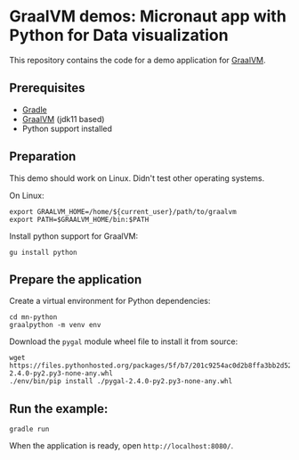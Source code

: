 # GraalVM demos: Micronaut app with Python for Data visualization

This repository contains the code for a demo application for [GraalVM](graalvm.org).

## Prerequisites
* [Gradle](https://gradle.org/)
* [GraalVM](http://graalvm.org) (jdk11 based)
* Python support installed 

## Preparation

This demo should work on Linux. Didn't test other operating systems.  

On Linux:
```
export GRAALVM_HOME=/home/${current_user}/path/to/graalvm
export PATH=$GRAALVM_HOME/bin:$PATH
```

Install python support for GraalVM:
```
gu install python
```

## Prepare the application

Create a virtual environment for Python dependencies: 

```
cd mn-python
graalpython -m venv env
```

Download the `pygal` module wheel file to install it from source: 
```
wget https://files.pythonhosted.org/packages/5f/b7/201c9254ac0d2b8ffa3bb2d528d23a4130876d9ba90bc28e99633f323f17/pygal-2.4.0-py2.py3-none-any.whl
./env/bin/pip install ./pygal-2.4.0-py2.py3-none-any.whl
```

## Run the example:
```
gradle run
```

When the application is ready, open `http://localhost:8080/`.

